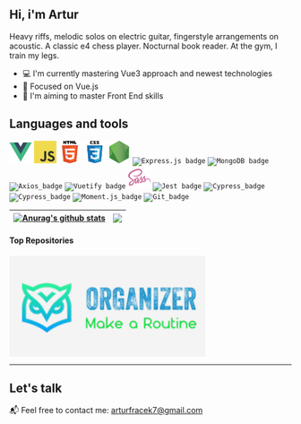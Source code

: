## Hi, i'm Artur

Heavy riffs, melodic solos on electric guitar, fingerstyle arrangements on acoustic. A classic e4 chess player. Nocturnal book reader. At the gym, I train my legs.

- 💻 I'm currently mastering Vue3 approach and newest technologies
- 📖 Focused on Vue.js
- 🎯 I'm aiming to master Front End skills

## Languages and tools

<code><img height="40" src="https://raw.githubusercontent.com/github/explore/80688e429a7d4ef2fca1e82350fe8e3517d3494d/topics/vue/vue.png" title="Vue.js" alt="Vue.js badge"></code>
<code><img height="40" src="https://raw.githubusercontent.com/github/explore/80688e429a7d4ef2fca1e82350fe8e3517d3494d/topics/javascript/javascript.png" title="JavaScript" alt="JavaScript badge"></code>
<code><img height="40" src="https://raw.githubusercontent.com/github/explore/80688e429a7d4ef2fca1e82350fe8e3517d3494d/topics/html/html.png" title="HTML5" alt="HTML5 badge"></code>
<code><img height="40" src="https://raw.githubusercontent.com/github/explore/80688e429a7d4ef2fca1e82350fe8e3517d3494d/topics/css/css.png" title="CSS3" alt="CSS3 badge"></code>
<code><img height="40" src="https://raw.githubusercontent.com/github/explore/80688e429a7d4ef2fca1e82350fe8e3517d3494d/topics/nodejs/nodejs.png" title="Node.js" alt="Node.js badge"></code>
<code><img height="40" src="https://avatars.githubusercontent.com/u/5658226?s=200&v=4" title="Express.js" alt="Express.js badge"></code>
<code><img height="40" src="https://avatars.githubusercontent.com/u/45120?s=200&v=4" title="MongoDB " alt="MongoDB badge"></code>
<code><img height="40" src="https://user-images.githubusercontent.com/80266868/145017920-d3aa6b94-a954-451e-86d0-e90136e218a9.png" title="Axios" alt="Axios_badge"></code>
<code><img height="40" src="https://camo.githubusercontent.com/be384df72ff1748336f5927f7116e79a37cbe1639a5b7db162be2d7afe350f87/68747470733a2f2f63646e2e767565746966796a732e636f6d2f696d616765732f6c6f676f732f6c6f676f2e737667" title="Vuetify" alt="Vuetify badge"></code>
<code><img height="40" src="https://raw.githubusercontent.com/github/explore/80688e429a7d4ef2fca1e82350fe8e3517d3494d/topics/sass/sass.png" title="Sass" alt="Sass badge"></code>
<code><img height="40" src="https://camo.githubusercontent.com/31983294a16a373a7e752b57904f64cc030750db/68747470733a2f2f6a6573746a732e696f2f696d672f6a6573742e706e67" title="Jest" alt="Jest badge"></code>
<code><img height="40" src="https://avatars0.githubusercontent.com/u/8908513?s=200&v=4" title="Cypress" alt="Cypress_badge"></code>
<code><img height="40" src="https://user-images.githubusercontent.com/80266868/144919652-4228efb9-fd34-40f5-91ad-a2512310d954.png" title="Bootstrap" alt="Cypress_badge"></code>
<code><img height="40" src="https://user-images.githubusercontent.com/80266868/145017014-6f8a1312-bbf3-4045-8b41-857a78272e5c.png" title="Moment.js" alt="Moment.js_badge"></code>
<code><img height="40" src="https://user-images.githubusercontent.com/80266868/145019721-358cacef-96e2-4523-a1d7-c044cd17e0c8.png" title="Git" alt="Git_badge"></code>




| <a href="https://github.com/anuraghazra/github-readme-stats"><img align="center" src="https://github-readme-stats.vercel.app/api?username=ArturFracek&show_icons=true&include_all_commits=true&theme=vue&hide_border=true" alt="Anurag's github stats" /></a> | <a href="https://github.com/anuraghazra/github-readme-stats"><img height="195" align="center" src="https://github-readme-stats.vercel.app/api/top-langs/?username=ArturFracek&layout=compact&theme=vue&hide_border=true" /></a> |
| ------------- | ------------- |

#### Top Repositories


<a href="https://github.com/ArturFracek/organizer">
  <img height="180" align="center" src="assets/LOGO.png" />
</a>

---

## Let's talk

📬 Feel free to contact me: arturfracek7@gmail.com
